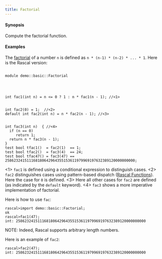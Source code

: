 ```yaml
---
title: Factorial
---
```


#### Synopsis

Compute the factorial function.

#### Examples

The [factorial](http://en.wikipedia.org/wiki/Factorial)
of a number `n` is defined as `n * (n-1) * (n-2) * ... * 1`.
Here is the Rascal version:

```rascal 

module demo::basic::Factorial




int fac1(int n) = n <= 0 ? 1 : n * fac1(n - 1); //<1>


int fac2(0) = 1;  //<2>
default int fac2(int n) = n * fac2(n - 1); //<3>


int fac3(int n)  { //<4>
  if (n == 0) 
     return 1;
  return n * fac3(n - 1);
}
test bool tfac1()  = fac2(1)  == 1;
test bool tfac2()  = fac3(4)  == 24;
test bool tfac47() = fac3(47) == 258623241511168180642964355153611979969197632389120000000000;

```
          
<1> `fac1` is defined using a conditional expression to distinguish cases.
<2> `fac2` distinguishes cases using pattern-based dispatch ([Rascal Functions](../../../Rascal/Declarations/Function/)).
    Here the case for `0` is defined.
<3> Here all other cases for `fac2` are defined (as indicated by the `default` keyword).
<4> `fac3` shows a more imperative implementation of factorial.

Here is how to use `fac`:


```rascal-shell 
rascal>import demo::basic::Factorial;
ok
rascal>fac1(47);
int: 258623241511168180642964355153611979969197632389120000000000
```

NOTE: Indeed, Rascal supports arbitrary length numbers.
 
Here is an example of `fac2`:

```rascal-shell ,continue
rascal>fac2(47);
int: 258623241511168180642964355153611979969197632389120000000000
```


